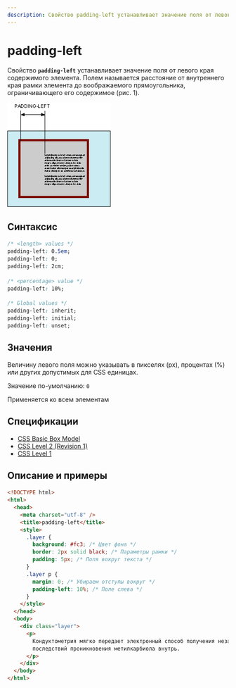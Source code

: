 ```yaml
---
description: Свойство padding-left устанавливает значение поля от левого края содержимого элемента. Полем называется расстояние от внутреннего края рамки элемента до воображаемого прямоугольника, ограничивающего его содержимое
---
```


# padding-left

Свойство **`padding-left`** устанавливает значение поля от левого края содержимого элемента. Полем называется расстояние от внутреннего края рамки элемента до воображаемого прямоугольника, ограничивающего его содержимое (рис. 1).

![Рис. 1. Поле слева от текста](css_padding-left_1.png)

## Синтаксис

```css
/* <length> values */
padding-left: 0.5em;
padding-left: 0;
padding-left: 2cm;

/* <percentage> value */
padding-left: 10%;

/* Global values */
padding-left: inherit;
padding-left: initial;
padding-left: unset;
```

## Значения

Величину левого поля можно указывать в пикселях (px), процентах (%) или других допустимых для CSS единицах.

Значение по-умолчанию: `0`

Применяется ко всем элементам

## Спецификации

- [CSS Basic Box Model](http://dev.w3.org/csswg/css3-box/#the-padding)
- [CSS Level 2 (Revision 1)](http://www.w3.org/TR/CSS2/box.html#padding-properties)
- [CSS Level 1](http://www.w3.org/TR/CSS1/#padding-left)

## Описание и примеры

```html
<!DOCTYPE html>
<html>
  <head>
    <meta charset="utf-8" />
    <title>padding-left</title>
    <style>
      .layer {
        background: #fc3; /* Цвет фона */
        border: 2px solid black; /* Параметры рамки */
        padding: 5px; /* Поля вокруг текста */
      }
      .layer p {
        margin: 0; /* Убираем отступы вокруг */
        padding-left: 10%; /* Поле слева */
      }
    </style>
  </head>
  <body>
    <div class="layer">
      <p>
        Кондуктометрия мягко передает электронный способ получения независимо от
        последствий проникновения метилкарбиола внутрь.
      </p>
    </div>
  </body>
</html>
```
